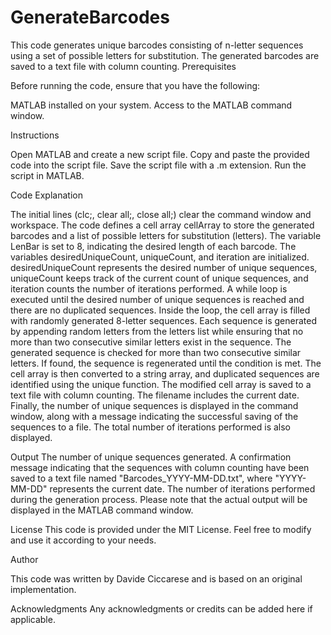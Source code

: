 # GenerateBarcodes
This code generates unique barcodes consisting of n-letter sequences using a set of possible letters for substitution. The generated barcodes are saved to a text file with column counting.
Prerequisites

Before running the code, ensure that you have the following:

MATLAB installed on your system.
Access to the MATLAB command window.

Instructions

Open MATLAB and create a new script file.
Copy and paste the provided code into the script file.
Save the script file with a .m extension.
Run the script in MATLAB.

Code Explanation

The initial lines (clc;, clear all;, close all;) clear the command window and workspace.
The code defines a cell array cellArray to store the generated barcodes and a list of possible letters for substitution (letters).
The variable LenBar is set to 8, indicating the desired length of each barcode.
The variables desiredUniqueCount, uniqueCount, and iteration are initialized. desiredUniqueCount represents the desired number of unique sequences, uniqueCount keeps track of the current count of unique sequences, and iteration counts the number of iterations performed. A while loop is executed until the desired number of unique sequences is reached and there are no duplicated sequences. Inside the loop, the cell array is filled with randomly generated 8-letter sequences. Each sequence is generated by appending random letters from the letters list while ensuring that no more than two consecutive similar letters exist in the sequence.
The generated sequence is checked for more than two consecutive similar letters. If found, the sequence is regenerated until the condition is met. The cell array is then converted to a string array, and duplicated sequences are identified using the unique function. The modified cell array is saved to a text file with column counting. The filename includes the current date. Finally, the number of unique sequences is displayed in the command window, along with a message indicating the successful saving of the sequences to a file. The total number of iterations performed is also displayed.

Output
The number of unique sequences generated. A confirmation message indicating that the sequences with column counting have been saved to a text file named "Barcodes_YYYY-MM-DD.txt", where "YYYY-MM-DD" represents the current date. The number of iterations performed during the generation process.
Please note that the actual output will be displayed in the MATLAB command window.

License
This code is provided under the MIT License. Feel free to modify and use it according to your needs.

Author

This code was written by Davide Ciccarese and is based on an original implementation.

Acknowledgments
Any acknowledgments or credits can be added here if applicable.
